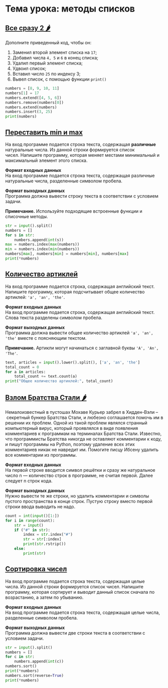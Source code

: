 # Тема урока: методы списков
## [Все сразу 2 🌶️](https://stepik.org/lesson/324754/step/5?unit=307930)

Дополните приведенный код, чтобы он:

1.  Заменил второй элемент списка на `17`;
2.  Добавил числа `4, 5` и `6` в конец списка;
3.  Удалил первый элемент списка;
4.  Удвоил список;
5.  Вставил число `25` по индексу 3;
6.  Вывел список, с помощью функции `print()`

```python
numbers = [8, 9, 10, 11]
numbers[1] = 17
numbers.extend([4, 5, 6])
numbers.remove(numbers[0])
numbers.extend(numbers)
numbers.insert(3, 25)
print(numbers)
```

## [Переставить min и max](https://stepik.org/lesson/324754/step/6?unit=307930)

На вход программе подается строка текста, содержащая **различные** натуральные числа. Из данной строки формируется список чисел. Напишите программу, которая меняет местами минимальный и максимальный элемент этого списка.

**Формат входных данных**  
На вход программе подается строка текста, содержащая различные натуральные числа, разделенные символом пробела.

**Формат выходных данных**  
Программа должна вывести строку текста в соответствии с условием задачи.

**Примечание.** Используйте подходящие встроенные функции и списочные методы.

```python
str = input().split()
numbers = []
for s in str:
    numbers.append(int(s))
max = numbers.index(max(numbers))
min = numbers.index(min(numbers))
numbers[max], numbers[min] = numbers[min], numbers[max]
print(*numbers)
```

## [Количество артиклей](https://stepik.org/lesson/324754/step/7?unit=307930)

На вход программе подается строка, содержащая английский текст. Напишите программу, которая подсчитывает общее количество артиклей: `'a', 'an', 'the'`.

**Формат входных данных**  
На вход программе подается строка, содержащая английский текст. Слова текста разделены символом пробела.

**Формат выходных данных**  
Программа должна вывести общее количество артиклей `'a', 'an', 'the'` вместе с поясняющим текстом.

**Примечание.** Артикли могут начинаться с заглавной буквы `'A', 'An', 'The'`.

```python
text, articles = input().lower().split(), ['a', 'an', 'the']
total_count = 0
for a in articles:
    total_count += text.count(a)
print("Общее количество артиклей:", total_count)
```

## [Взлом Братства Стали 🌶️](https://stepik.org/lesson/324754/step/8?unit=307930)

Немалоизвестный в пустошах Мохаве Курьер забрел в Хидден-Вэли – секретный бункер Братства Стали, и любезно соглашается помочь им в решении их проблем. Одной из такой проблем являлся странный компьютерный вирус, который проявлялся в виде появления комментариев к программам на терминалах Братства Стали. Известно, что программисты Братства никогда не оставляют комментарии к коду, и пишут программы на Python, поэтому удаление всех этих комментариев никак не навредит им. Помогите писцу Ибсену удалить все комментарии из программы.  
  
**Формат входных данных**  
На первой строке вводится символ решётки и сразу же натуральное число n — количество строк в программе, не считая первой. Далее следует n строк кода.  
  
**Формат выходных данных**  
Нужно вывести те же строки, но удалить комментарии и символы пустого пространства в конце строк. Пустую строку вместо первой строки ввода выводить не надо.

```python
count = int(input()[1:])
for i in range(count):
    str = input()
    if ("#" in str):
        index = str.index("#")
        str = str[:index]
        print(str.rstrip())
    else:
        print(str)
```

## [Сортировка чисел](https://stepik.org/lesson/324754/step/11?unit=307930)

На вход программе подается строка текста, содержащая целые числа. Из данной строки формируется список чисел. Напишите программу, которая сортирует и выводит данный список сначала по возрастанию, а затем по убыванию. 

**Формат входных данных**  
На вход программе подается строка текста, содержащая целые числа, разделенные символом пробела.

**Формат выходных данных**  
Программа должна вывести две строки текста в соответствии с условием задачи.

```python
str = input().split()
numbers = []
for c in str:
    numbers.append(int(c))
numbers.sort()
print(*numbers)
numbers.sort(reverse=True)
print(*numbers)
```

